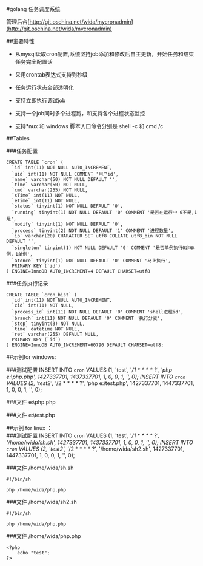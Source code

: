 
#golang  任务调度系统

管理后台[http://git.oschina.net/wida/mycronadmin](http://git.oschina.net/wida/mycronadmin)

##主要特性
- 从mysql读取cron配置,系统坚持job添加和修改后自主更新，开始任务和结束任务完全配置话

- 采用crontab表达式支持到秒级

- 任务运行状态全部透明化

- 支持立即执行调试job

- 支持一个job同时多个进程跑，和支持各个进程状态监控

- 支持*nux 和 windows  脚本入口命令分别是 shell -c  和  cmd /c

##Tables

###任务配置

    CREATE TABLE `cron` (
      `id` int(11) NOT NULL AUTO_INCREMENT,
      `uid` int(11) NOT NULL COMMENT '用户id',
      `name` varchar(50) NOT NULL DEFAULT '',
      `time` varchar(50) NOT NULL,
      `cmd` varchar(255) NOT NULL,
      `sTime` int(11) NOT NULL,
      `eTime` int(11) NOT NULL,
      `status` tinyint(1) NOT NULL DEFAULT '0',
      `running` tinyint(1) NOT NULL DEFAULT '0' COMMENT '是否在运行中 0不是,1是',
      `modify` tinyint(1) NOT NULL DEFAULT '0',
      `process` tinyint(2) NOT NULL DEFAULT '1' COMMENT '进程数量',
      `ip` varchar(20) CHARACTER SET utf8 COLLATE utf8_bin NOT NULL DEFAULT '',
      `singleton` tinyint(1) NOT NULL DEFAULT '0' COMMENT '是否单例执行0非单例，1单例',
      `atonce` tinyint(1) NOT NULL DEFAULT '0' COMMENT '马上执行',
      PRIMARY KEY (`id`)
    ) ENGINE=InnoDB AUTO_INCREMENT=4 DEFAULT CHARSET=utf8


###任务执行记录

    CREATE TABLE `cron_hist` (
      `id` int(11) NOT NULL AUTO_INCREMENT,
      `cid` int(11) NOT NULL,
      `process_id` int(11) NOT NULL DEFAULT '0' COMMENT 'shell进程id',
      `branch` int(11) NOT NULL DEFAULT '0' COMMENT '执行分支',
      `step` tinyint(3) NOT NULL,
      `time` datetime NOT NULL,
      `ret` varchar(255) DEFAULT NULL,
      PRIMARY KEY (`id`)
    ) ENGINE=InnoDB AUTO_INCREMENT=60790 DEFAULT CHARSET=utf8;

##示例for windows:

###测试配置
    INSERT INTO `cron` VALUES (1, 'test', '*/1 * * * * ?', 'php e:\\php.php', 1427337701, 1437337701, 1, 0, 0, 1, '', 0);
    INSERT INTO `cron` VALUES (2, 'test2', '*/2 * * * * ?', 'php e:\\test.php', 1427337701, 1447337701, 1, 0, 0, 1, '', 0);
    
###文件 e:\php.php
    <?php
        echo "每秒执行";	 
    ?>

###文件 e:\test.php
    <?php
        echo "每两秒执行一次";
    ?>
        
##示例 for linux ：  
###测试配置
    INSERT INTO `cron` VALUES (1, 'test', '*/1 * * * * ?', '/home/wida/sh.sh', 1427337701, 1437337701, 1, 0, 0, 1, '', 0);
    INSERT INTO `cron` VALUES (2, 'test2', '*/2 * * * * ?', '/home/wida/sh2.sh', 1427337701, 1447337701, 1, 0, 0, 1, '', 0);

###文件 /home/wida/sh.sh

    #!/bin/sh

    php /home/wida/php.php

###文件 /home/wida/sh2.sh

    #!/bin/sh

    php /home/wida/php.php

###文件 /home/wida/php.php

    <?php
        echo "test";
    ?>